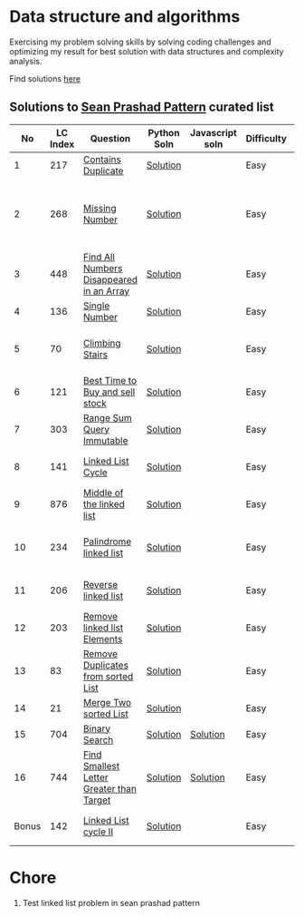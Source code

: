 # Data structure and algorithms

Exercising my problem solving skills by solving coding challenges and optimizing my result for best solution with data structures and complexity analysis.

Find solutions [here](https://github.com/blossom-babs/Data-structures-and-algorithm/blob/main/leetcode)

## Solutions to [Sean Prashad Pattern](https://seanprashad.com/leetcode-patterns/) curated list

| No | LC Index | Question | Python Soln | Javascript soln | Difficulty | Tags |
| -- | -------- | -------- | ----------- | --------------- | ---------- | ---- |
| 1 | 217 | [Contains Duplicate](https://leetcode.com/problems/contains-duplicate/) | [Solution](https://github.com/blossom-babs/Data-structures-and-algorithm/blob/main/leetcode/sean-prashad/python/1-containsDups.py) | | Easy | Array, Hash Table, Sorting |
| 2 | 268 | [Missing Number](https://leetcode.com/problems/missing-number/) | [Solution](https://github.com/blossom-babs/Data-structures-and-algorithm/blob/main/leetcode/sean-prashad/python/2-missingNumber.py) | | Easy | Array, Hash Table, Math, Sorting, Binary search, Bit Manipulation |
| 3 | 448 | [ Find All Numbers Disappeared in an Array](https://leetcode.com/problems/find-all-numbers-disappeared-in-an-array/) | [Solution](https://github.com/blossom-babs/Data-structures-and-algorithm/blob/main/leetcode/sean-prashad/python/3-findDisappearedNumbers.py) | | Easy | Array, Hash Table |
| 4 | 136 | [Single Number](https://leetcode.com/problems/single-number/submissions/) | [Solution](https://github.com/blossom-babs/Data-structures-and-algorithm/blob/main/leetcode/sean-prashad/python/4-singleNumber.py) | | Easy | Array, Bit Manipulation |
| 5 | 70 | [Climbing Stairs](https://leetcode.com/problems/climbing-stairs/) | [Solution](https://github.com/blossom-babs/Data-structures-and-algorithm/blob/main/leetcode/sean-prashad/python/5-climbingStairs.py) | | Easy | Math, Dynamic Programming, Memoization |
| 6 | 121 | [Best Time to Buy and sell stock](https://leetcode.com/problems/best-time-to-buy-and-sell-stock/) | [Solution](https://github.com/blossom-babs/Data-structures-and-algorithm/blob/main/leetcode/sean-prashad/python/6-bestTimeToSell.py) | | Easy | Array, Dynamic Programming |
| 7 | 303 | [Range Sum Query Immutable](https://leetcode.com/problems/range-sum-query-immutable/) | [Solution](https://github.com/blossom-babs/Data-structures-and-algorithm/blob/main/leetcode/sean-prashad/python/7-rangeSumQuery.py) | | Easy | Array, Design,  Prefix Sum |
| 8 | 141 | [Linked List Cycle](https://leetcode.com/problems/linked-list-cycle/) | [Solution](https://github.com/blossom-babs/Data-structures-and-algorithm/blob/main/leetcode/sean-prashad/python/8-hasCycle.py) | | Easy | Hash Table, Linked List, Two Pointers |
| 9 | 876 | [Middle of the linked list](https://leetcode.com/problems/middle-of-the-linked-list/) | [Solution](https://github.com/blossom-babs/Data-structures-and-algorithm/blob/main/leetcode/sean-prashad/python/9-middleLinkedList.py) | | Easy | Linked List, Two Pointers |
| 10 | 234 | [Palindrome linked list](https://leetcode.com/problems/palindrome-linked-list/) | [Solution](https://github.com/blossom-babs/Data-structures-and-algorithm/blob/main/leetcode/sean-prashad/python/10-palindromeLList.py) | | Easy | Linked List, Two Pointers, Stack Recursion |
| 11 | 206 | [Reverse linked list](https://leetcode.com/problems/reverse-linked-list/) | [Solution](https://github.com/blossom-babs/Data-structures-and-algorithm/blob/main/leetcode/sean-prashad/python/11-reverseLList.py) | | Easy | Linked List, Stack Recursion |
| 12 | 203 | [Remove linked list Elements](https://leetcode.com/problems/remove-linked-list-elements//) | [Solution](https://github.com/blossom-babs/Data-structures-and-algorithm/blob/main/leetcode/sean-prashad/python/12-removeLListEl.py) | | Easy | Linked List, Recursion |
| 13 | 83 | [Remove Duplicates from sorted List](https://leetcode.com/problems/remove-duplicates-from-sorted-list/) | [Solution](https://github.com/blossom-babs/Data-structures-and-algorithm/blob/main/leetcode/sean-prashad/python/13-removeDupsSortedLList.py) | | Easy | Linked List |
| 14 | 21 | [Merge Two sorted List](https://leetcode.com/problems/merge-two-sorted-lists/) | [Solution](https://github.com/blossom-babs/Data-structures-and-algorithm/blob/main/leetcode/sean-prashad/python/14-mergeTwoSortedList.py) | | Easy | Linked List, Recursion |
| 15 | 704 | [Binary Search](https://leetcode.com/problems/binary-search/) | [Solution](https://github.com/blossom-babs/Data-structures-and-algorithm/blob/main/leetcode/sean-prashad/python/15-binarySearch.py) | [Solution](https://github.com/blossom-babs/Data-structures-and-algorithm/blob/main/leetcode/sean-prashad/Javascript/15-binarySearch.test.js) | Easy | Binary Search, Array |
| 16 | 744 | [Find Smallest Letter Greater than Target](https://leetcode.com/problems/find-smallest-letter-greater-than-target) | [Solution](https://github.com/blossom-babs/Data-structures-and-algorithm/blob/main/leetcode/sean-prashad/python/16-nextGreatestLetter.py) | [Solution](https://github.com/blossom-babs/Data-structures-and-algorithm/blob/main/leetcode/sean-prashad/Javascript/16-nextGreatestLetter.test.js) | Easy | Binary Search, Array |
| Bonus | 142 | [Linked List cycle II](https://leetcode.com/problems/linked-list-cycle-ii/submissions/) | [Solution](https://github.com/blossom-babs/Data-structures-and-algorithm/blob/main/leetcode/sean-prashad/python/bonus-linkedlistII.py) | | Easy | Hash Table, Linked List, Two Pointers |


# Chore

1. Test linked list problem in sean prashad pattern
